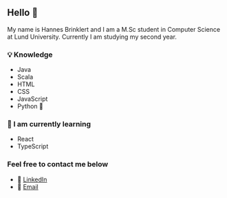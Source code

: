 ## Hello 👋

My name is Hannes Brinklert and I am a M.Sc student in Computer Science at Lund University. Currently I am studying my second year.

### :bulb: Knowledge 
* Java
* Scala
* HTML
* CSS
* JavaScript
* Python :snake:
 
### :open_book: I am currently learning
* React
* TypeScript
  
### Feel free to contact me below 
* :link: [LinkedIn](http://linkedin.com/in/hannesbrinklert)
* :email: [Email](mailto:hannes@brinklert.se)
